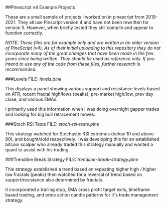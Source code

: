 ##Pinescript v4 Example Projects

These are a small sample of projects I worked on in pinescript from 2019-2021. They all use Pinscript version 4 and have not been rewritten for version 5. However, when briefly tested they still compile and appear to function correctly. 

*NOTE: These files are for example only and are written in an older version of PineScript (v4). As of their initial uploading to this repository they do not incorporate many of the great changes that have been made in the few years since being written. They should be used as reference only. If you intend to use any of the code from these files, further research is recommended.*

###Levels
FILE: *levels.pine*

This displays a panel showing various support and resistance levels based on ATR, recent fractal high/lows (peaks), pre-market high/low, prev day close, and various EMAs.

I primarily used this information when I was doing overnight gapper trades and looking for big bull retracement moves.

###Stoch RSI Tests
FILE: *stoch-rsi-tests.pine*

This strategy watched for Stochastic RSI extremes (below 10 and above 90), and bought/sold respectively. I was developing this for an established bitcoin scalper who already traded this strategy manually and wanted a quant to assist with his trading.

###Trendline Break Strategy
FILE: *trendline-break-strategy.pine*

This strategy established a trend based on repeating higher high / higher low fractals (peaks) then watched for a reversal of trend based on support/resistance also determined by fractals.

It incorporated a trailing stop, EMA cross profit target exits, timeframe based trading, and price action candle patterns for it's trade management strategy.
